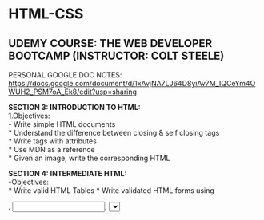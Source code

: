# HTML-CSS

UDEMY COURSE: THE WEB DEVELOPER BOOTCAMP (INSTRUCTOR: COLT STEELE)
------------------------------------------------------------------

PERSONAL GOOGLE DOC NOTES:
 https://docs.google.com/document/d/1xAvjNA7LJ64D8yiAv7M_IQCeYm4OWUH2_PSM7oA_Ek8/edit?usp=sharing

**SECTION 3: INTRODUCTION TO HTML:** <br />
1.Objectives: <br >
    - Write simple HTML documents <br >
    * Understand the difference between closing & self closing tags <br >
    * Write tags with attributes <br >
    * Use MDN as a reference <br >
    * Given an image, write the corresponding HTML <br >
    
 **SECTION 4: INTERMEDIATE HTML:** <br />
 -Objectives: <br />
    * Write valid HTML Tables
    * Write validated HTML forms using <form>, <input>, <select>, and <label> tags
    * Write Simple Validations
    
 **SECTION 5: INTRODUCTION TO CSS:** <br />
-Objectives: <br />
    * Define the “General Rule” of CSS
    * Correctly include CSS in your HTML files
    * Select elements by tag name, class, and ID
    * Style elements with basic properties like color & background
    * Use Chrome CSS Inspector to debug HTML & CSS
    
 **SECTION 6: INTERMEDIATE CSS:** <br / >
-Objectives: <br / >
    * Manipulate common font and text properties using CSS
    * Include external fonts using Google fonts
    * Define and manipulate the four components of the Box Model
    * PROJECT: Tic Tac Toe Board
    * PROJECT: Image Gallery Portfolio Site
    * EXERCISE: Minimalist Blog Site
